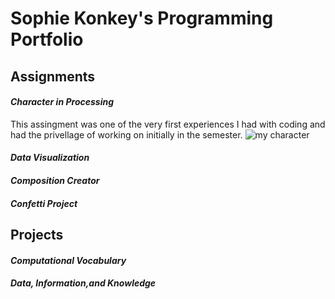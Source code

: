 # Sophie Konkey's Programming Portfolio


## Assignments 
#### *Character in Processing*
This assingment was one of the very first experiences I had with coding and had the privellage of working on initially in the semester. 
![my character](file:///Users/sophiekonkey/Documents/processingcharacter.png)
#### *Data Visualization*

#### *Composition Creator*
#### *Confetti Project*

## Projects
####  *Computational Vocabulary*
#### *Data, Information,and Knowledge*

